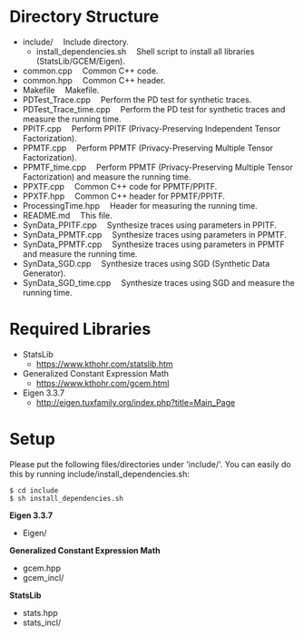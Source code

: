 # Directory Structure
- include/		&emsp;Include directory.
  - install_dependencies.sh			&emsp;Shell script to install all libraries (StatsLib/GCEM/Eigen).
- common.cpp		&emsp;Common C++ code.
- common.hpp		&emsp;Common C++ header.
- Makefile		&emsp;Makefile.
- PDTest_Trace.cpp	&emsp;Perform the PD test for synthetic traces.
- PDTest_Trace_time.cpp	&emsp;Perform the PD test for synthetic traces and measure the running time.
- PPITF.cpp		&emsp;Perform PPITF (Privacy-Preserving Independent Tensor Factorization).
- PPMTF.cpp		&emsp;Perform PPMTF (Privacy-Preserving Multiple Tensor Factorization).
- PPMTF_time.cpp	&emsp;Perform PPMTF (Privacy-Preserving Multiple Tensor Factorization) and measure the running time.
- PPXTF.cpp		&emsp;Common C++ code for PPMTF/PPITF.
- PPXTF.hpp		&emsp;Common C++ header for PPMTF/PPITF.
- ProcessingTime.hpp	&emsp;Header for measuring the running time.
- README.md		&emsp;This file.
- SynData_PPITF.cpp	&emsp;Synthesize traces using parameters in PPITF.
- SynData_PPMTF.cpp	&emsp;Synthesize traces using parameters in PPMTF.
- SynData_PPMTF.cpp	&emsp;Synthesize traces using parameters in PPMTF and measure the running time.
- SynData_SGD.cpp	&emsp;Synthesize traces using SGD (Synthetic Data Generator).
- SynData_SGD_time.cpp	&emsp;Synthesize traces using SGD and measure the running time.

# Required Libraries
* StatsLib
  * https://www.kthohr.com/statslib.htm
* Generalized Constant Expression Math
  * https://www.kthohr.com/gcem.html
* Eigen 3.3.7
  * http://eigen.tuxfamily.org/index.php?title=Main_Page

# Setup
Please put the following files/directories under 'include/'. You can easily do this by running include/install_dependencies.sh:
```
$ cd include
$ sh install_dependencies.sh
```

**Eigen 3.3.7**
- Eigen/

**Generalized Constant Expression Math**
- gcem.hpp
- gcem_incl/

**StatsLib**
- stats.hpp
- stats_incl/
